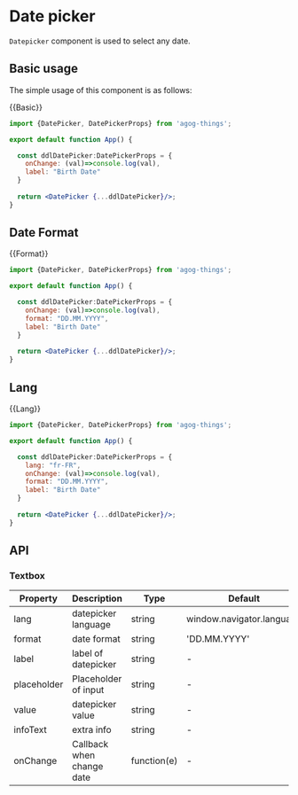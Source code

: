 # Date picker
`Datepicker` component is used to select any date.

## Basic usage
The simple usage of this component is as follows:

{{Basic}}
```jsx
import {DatePicker, DatePickerProps} from 'agog-things';

export default function App() {

  const ddlDatePicker:DatePickerProps = {
    onChange: (val)=>console.log(val),
    label: "Birth Date"
  }
  
  return <DatePicker {...ddlDatePicker}/>;
}
```

## Date Format
{{Format}}
```jsx
import {DatePicker, DatePickerProps} from 'agog-things';

export default function App() {

  const ddlDatePicker:DatePickerProps = {
    onChange: (val)=>console.log(val),
    format: "DD.MM.YYYY",
    label: "Birth Date"
  }
  
  return <DatePicker {...ddlDatePicker}/>;
}
```

## Lang
{{Lang}}
```jsx
import {DatePicker, DatePickerProps} from 'agog-things';

export default function App() {

  const ddlDatePicker:DatePickerProps = {
    lang: "fr-FR",
    onChange: (val)=>console.log(val),
    format: "DD.MM.YYYY",
    label: "Birth Date"
  }
  
  return <DatePicker {...ddlDatePicker}/>;
}
```

## API

### Textbox
| Property | Description | Type | Default |
| --- | --- | --- | --- |
| lang | datepicker language | string | window.navigator.language |
| format | date format | string | 'DD.MM.YYYY' |
| label | label of datepicker | string | - |
| placeholder | Placeholder of input | string | - |
| value | datepicker value | string | - |
| infoText | extra info | string | - |
| onChange | Callback when change date| function(e) | - |